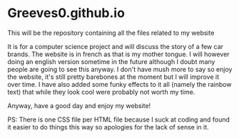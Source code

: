 # Greeves0.github.io
This will be the repository containing all the files related to my website

It is for a computer science project and will discuss the story of a few car brands. The website is in french as that is my mother tongue.
I will however doing an english version sometime in the future although I doubt many people are going to see this anyway.
I don't have mush more to say so enjoy the website, it's still pretty barebones at the moment but I will improve it over time. I have also added some funky effects to it all (namely the rainbow text) that while they look cool were probably not worth my time.

Anyway, have a good day and enjoy my website!

PS: There is one CSS file per HTML file because I suck at coding and found it easier to do things this way so apologies for the lack of sense in it.
